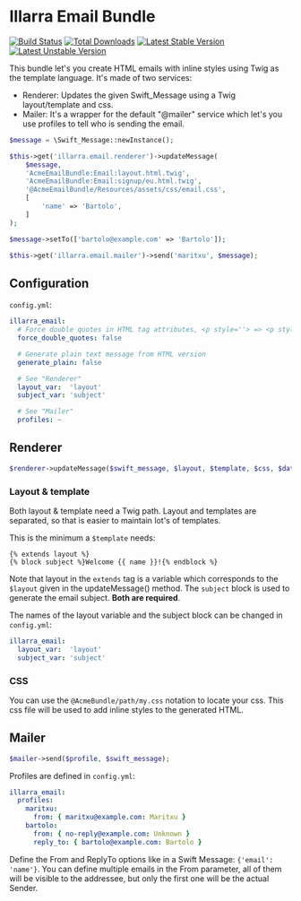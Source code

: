 Illarra Email Bundle
====================

[![Build Status](https://secure.travis-ci.org/illarra/IllarraEmailBundle.png)](http://travis-ci.org/illarra/IllarraEmailBundle) [![Total Downloads](https://poser.pugx.org/illarra/email-bundle/d/total.png)](https://packagist.org/packages/illarra/email-bundle) [![Latest Stable Version](https://poser.pugx.org/illarra/email-bundle/version.png)](https://packagist.org/packages/illarra/email-bundle) [![Latest Unstable Version](https://poser.pugx.org/illarra/email-bundle/v/unstable.png)](https://packagist.org/packages/illarra/email-bundle)

This bundle let's you create HTML emails with inline styles using Twig as the template language. It's made of two services:

  - Renderer: Updates the given Swift_Message using a Twig layout/template and css.
  - Mailer: It's a wrapper for the default "@mailer" service which let's you use profiles to tell who is sending the email.

```php
$message = \Swift_Message::newInstance();

$this->get('illarra.email.renderer')->updateMessage(
    $message,
    'AcmeEmailBundle:Email:layout.html.twig',
    'AcmeEmailBundle:Email:signup/eu.html.twig',
    '@AcmeEmailBundle/Resources/assets/css/email.css',
    [
        'name' => 'Bartolo',
    ]
);

$message->setTo(['bartolo@example.com' => 'Bartolo']);

$this->get('illarra.email.mailer')->send('maritxu', $message);
```

Configuration
-------------

`config.yml`:

```yml
illarra_email:
  # Force double quotes in HTML tag attributes, <p style=''> => <p style="">
  force_double_quotes: false

  # Generate plain text message from HTML version
  generate_plain: false

  # See "Renderer"
  layout_var:  'layout'
  subject_var: 'subject'

  # See "Mailer"
  profiles: ~
```

Renderer
--------

```php
$renderer->updateMessage($swift_message, $layout, $template, $css, $data);
```

### Layout & template

Both layout & template need a Twig path. Layout and templates are separated, so that is easier to maintain lot's of 
templates. 


This is the minimum a `$template` needs:

```twig
{% extends layout %}
{% block subject %}Welcome {{ name }}!{% endblock %}
```

Note that layout in the `extends` tag is a variable which corresponds to the 
`$layout` given in the updateMessage() method. The `subject` block is used to 
generate the email subject. **Both are required**.

The names of the layout variable and the subject block can be changed in
`config.yml`:

```yml
illarra_email:
  layout_var:  'layout'
  subject_var: 'subject'
```

### CSS

You can use the `@AcmeBundle/path/my.css` notation to locate your css. This css file 
will be used to add inline styles to the generated HTML.

Mailer
------

```php
$mailer->send($profile, $swift_message);
```

Profiles are defined in `config.yml`:

```yml
illarra_email:
  profiles:
    maritxu:
      from: { maritxu@example.com: Maritxu }
    bartolo:
      from: { no-reply@example.com: Unknown }
      reply_to: { bartolo@example.com: Bartolo }
```

Define the From and ReplyTo options like in a Swift Message: 
`{'email': 'name'}`. You can define multiple emails in the From parameter, all
of them will be visible to the addressee, but only the first one will be the 
actual Sender.